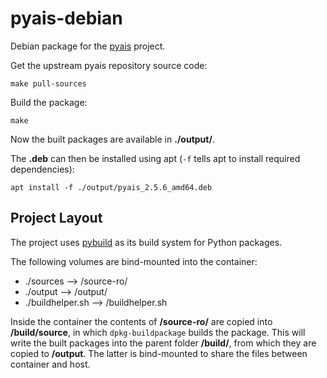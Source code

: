 # pyais-debian

Debian package for the [pyais](https://github.com/M0r13n/pyais) project.

Get the upstream pyais repository source code:

`make pull-sources`

Build the package:

`make`

Now the built packages are available in **./output/**.

The **.deb** can then be installed using apt (`-f` tells apt to install required dependencies):

`apt install -f ./output/pyais_2.5.6_amd64.deb `

## Project Layout

The project uses [pybuild](https://wiki.debian.org/Python/Pybuild) as its build system for Python packages.

The following volumes are bind-mounted into the container:

- ./sources --> /source-ro/
- ./output --> /output/
- ./buildhelper.sh --> /buildhelper.sh

Inside the container the contents of **/source-ro/** are copied into **/build/source**, in which `dpkg-buildpackage` builds the package. This will write the built packages into the parent folder **/build/**, from which they are copied to **/output**. The latter is bind-mounted to share the files between container and host.
